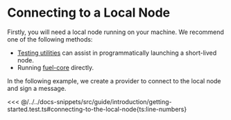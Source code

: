 # Connecting to a Local Node

Firstly, you will need a local node running on your machine. We recommend one of the following methods:

- [Testing utilities](../testing/index.md#launching-a-test-node) can assist in programmatically launching a short-lived node.
- Running [fuel-core](https://docs.fuel.network/guides/running-a-node/running-a-local-node/) directly.

In the following example, we create a provider to connect to the local node and sign a message.

<<< @/../../docs-snippets/src/guide/introduction/getting-started.test.ts#connecting-to-the-local-node{ts:line-numbers}
